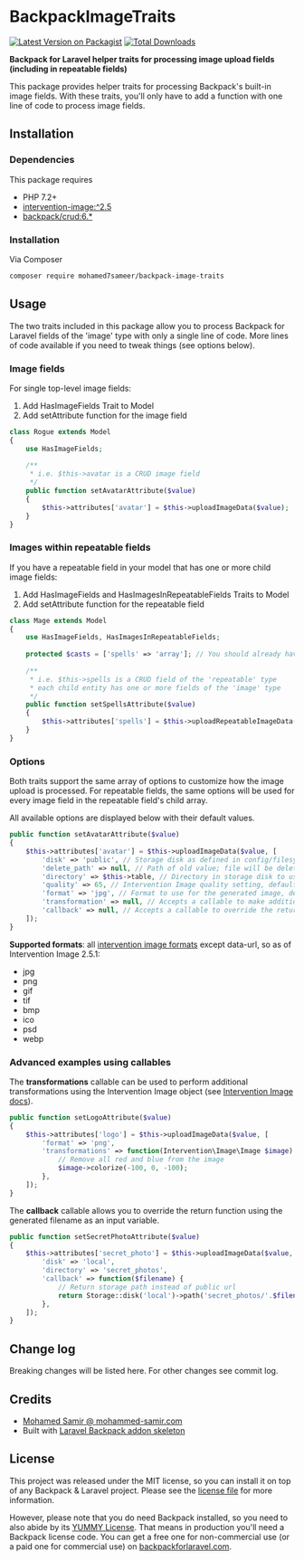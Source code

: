 # BackpackImageTraits

[![Latest Version on Packagist][ico-version]][link-packagist]
[![Total Downloads][ico-downloads]][link-downloads]

**Backpack for Laravel helper traits for processing image upload fields (including in repeatable fields)**

This package provides helper traits for processing Backpack's built-in image fields. With these traits, 
you'll only have to add a function with one line of code to process image fields.



## Installation


### Dependencies

This package requires
* PHP 7.2+
* [intervention-image:^2.5][link-intervention-image]
* [backpack/crud:6.*][link-backpack]


### Installation

Via Composer
``` bash
composer require mohamed7sameer/backpack-image-traits
```



## Usage

The two traits included in this package allow you to process Backpack for Laravel fields of the 'image' 
type with only a single line of code. More lines of code available if you need to tweak things (see 
options below).


### Image fields
For single top-level image fields:
1) Add HasImageFields Trait to Model
2) Add setAttribute function for the image field

```php
class Rogue extends Model
{
    use HasImageFields;
    
    /**
     * i.e. $this->avatar is a CRUD image field 
     */
    public function setAvatarAttribute($value)
    {
        $this->attributes['avatar'] = $this->uploadImageData($value);
    }
}
```


### Images within repeatable fields
If you have a repeatable field in your model that has one or more child image fields:
1) Add HasImageFields and HasImagesInRepeatableFields Traits to Model
2) Add setAttribute function for the repeatable field

```php
class Mage extends Model
{
    use HasImageFields, HasImagesInRepeatableFields;
    
    protected $casts = ['spells' => 'array']; // You should already have this
    
    /** 
     * i.e. $this->spells is a CRUD field of the 'repeatable' type 
     * each child entity has one or more fields of the 'image' type
     */
    public function setSpellsAttribute($value)
    {
        $this->attributes['spells'] = $this->uploadRepeatableImageData($value);
    }
}
```


### Options

Both traits support the same array of options to customize how the image upload is processed. For
repeatable fields, the same options will be used for every image field in the repeatable field's
child array. 

All available options are displayed below with their default values. 

```php
public function setAvatarAttribute($value)
{
    $this->attributes['avatar'] = $this->uploadImageData($value, [
        'disk' => 'public', // Storage disk as defined in config/filesystems.php
        'delete_path' => null, // Path of old value; file will be deleted if specified (don't use for repeatable)
        'directory' => $this->table, // Directory in storage disk to use; defaults to model's table name
        'quality' => 65, // Intervention Image quality setting, default is 65
        'format' => 'jpg', // Format to use for the generated image, default is jpg
        'transformation' => null, // Accepts a callable to make additional transformations (see advanced examples)
        'callback' => null, // Accepts a callable to override the return function (see advanced examples)
    ]);
}
```
**Supported formats**: all [intervention image formats][link-encode] except data-url, so as of Intervention
Image 2.5.1:
* jpg
* png
* gif
* tif
* bmp
* ico
* psd
* webp


### Advanced examples using callables

The **transformations** callable can be used to perform additional transformations using the Intervention 
Image object (see [Intervention Image docs][link-intervention-docs]).

```php
public function setLogoAttribute($value)
{
    $this->attributes['logo'] = $this->uploadImageData($value, [
        'format' => 'png',
        'transformations' => function(Intervention\Image\Image $image) {
            // Remove all red and blue from the image
            $image->colorize(-100, 0, -100);
        },
    ]);
}
```

The **callback** callable allows you to override the return function using the generated filename as an input
variable.

```php
public function setSecretPhotoAttribute($value)
{
    $this->attributes['secret_photo'] = $this->uploadImageData($value, [
        'disk' => 'local',
        'directory' => 'secret_photos',
        'callback' => function($filename) {
            // Return storage path instead of public url
            return Storage::disk('local')->path('secret_photos/'.$filename);
        },
    ]);
}
```

## Change log

Breaking changes will be listed here. For other changes see commit log.



## Credits

- [Mohamed Samir @ mohammed-samir.com][link-author]
- Built with [Laravel Backpack addon skeleton][link-skeleton]



## License

This project was released under the MIT license, so you can install it on top of any Backpack & Laravel project. Please see the [license file](license.md) for more information. 

However, please note that you do need Backpack installed, so you need to also abide by its [YUMMY License](https://github.com/Laravel-Backpack/CRUD/blob/master/LICENSE.md). That means in production you'll need a Backpack license code. You can get a free one for non-commercial use (or a paid one for commercial use) on [backpackforlaravel.com](https://backpackforlaravel.com).

[ico-version]: https://img.shields.io/packagist/v/mohamed7sameer/backpack-image-traits.svg?style=flat-square
[ico-downloads]: https://img.shields.io/packagist/dt/mohamed7sameer/backpack-image-traits.svg?style=flat-square

[link-packagist]: https://packagist.org/packages/mohamed7sameer/backpack-image-traits
[link-downloads]: https://packagist.org/packages/mohamed7sameer/backpack-image-traits
[link-author]: https://github.com/mohamed7sameer
[link-skeleton]: https://github.com/Laravel-Backpack/addon-skeleton
[link-encode]: http://image.intervention.io/api/encode
[link-backpack]: https://github.com/Laravel-Backpack/CRUD
[link-intervention-image]: https://github.com/Intervention/image
[link-intervention-docs]: http://image.intervention.io/
